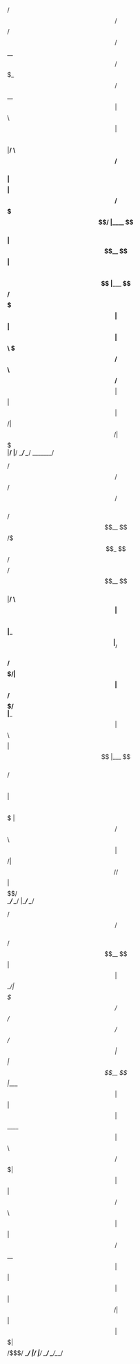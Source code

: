  
   /$$$$$$   /$$$$$$   /$$$$$$               
  /$$__  $$ /$$$_  $$ /$$__  $$              
 | $$  \ $$| $$$$\ $$|__/  \ $$  /$$$$$$     
 | $$$$$$$$| $$ $$ $$   /$$$$$/ |____  $$    
 | $$__  $$| $$\ $$$$  |___  $$  /$$$$$$$    
 | $$  | $$| $$ \ $$$ /$$  \ $$ /$$__  $$    
 | $$  | $$|  $$$$$$/|  $$$$$$/|  $$$$$$$    
 |__/  |__/ \______/  \______/  \_______/    
                                             
                                             
                                             
   /$$$$$$   /$$$$$$    /$$    /$$$$$$       
  /$$__  $$ /$$$_  $$ /$$$$   /$$__  $$      
 |__/  \ $$| $$$$\ $$|_  $$  |__/  \ $$      
    /$$$$$/| $$ $$ $$  | $$     /$$$$$/      
   |___  $$| $$\ $$$$  | $$    |___  $$      
  /$$  \ $$| $$ \ $$$  | $$   /$$  \ $$      
 |  $$$$$$/|  $$$$$$/ /$$$$$$|  $$$$$$/      
  \______/  \______/ |______/ \______/       
                                             
                                             
                                             
   /$$$$$$  /$$                              
  /$$__  $$| $$                              
 | $$  \__/| $$$$$$$   /$$$$$$  /$$  /$$  /$$
 |  $$$$$$ | $$__  $$ |____  $$| $$ | $$ | $$
  \____  $$| $$  \ $$  /$$$$$$$| $$ | $$ | $$
  /$$  \ $$| $$  | $$ /$$__  $$| $$ | $$ | $$
 |  $$$$$$/| $$  | $$|  $$$$$$$|  $$$$$/$$$$/
  \______/ |__/  |__/ \_______/ \_____/\___/ 
  
